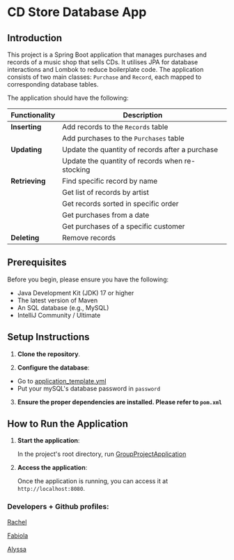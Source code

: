 # CD Store Database App

## Introduction

This project is a Spring Boot application that manages purchases and records of a music shop that sells CDs. It utilises JPA for database interactions and Lombok to reduce boilerplate code. The application consists of two main classes: `Purchase` and `Record`, each mapped to corresponding database tables.

The application should have the following:

| Functionality  | Description                                     |
|----------------|-------------------------------------------------|
| **Inserting**  | Add records to the `Records` table              |
|                | Add purchases to the `Purchases` table          |
| **Updating**   | Update the quantity of records after a purchase |
|                | Update the quantity of records when re-stocking |
| **Retrieving** | Find specific record by name                    |
|                | Get list of records by artist                   |
|                | Get records sorted in specific order            |
|                | Get purchases from a date                       |
|                | Get purchases of a specific customer            |
| **Deleting**   | Remove records                                  ||


## Prerequisites

Before you begin, please ensure you have the following:

- Java Development Kit (JDK) 17 or higher
- The latest version of Maven
- An SQL database (e.g., MySQL)
- IntelliJ Community / Ultimate

## Setup Instructions

1. **Clone the repository**.

2. **Configure the database**:

- Go to [application_template.yml](src/main/resources/application_template.yml)
- Put your mySQL's database password in `password`

3. **Ensure the proper dependencies are installed. Please refer to `pom.xml`**

## How to Run the Application

1. **Start the application**:

    In the project's root directory, run [GroupProjectApplication](src/main/java/com/example/group/project/GroupProjectApplication.java)

2. **Access the application**:

    Once the application is running, you can access it at `http://localhost:8080`.

### Developers + Github profiles:

[Rachel](https://github.com/Tookles)

[Fabiola](https://github.com/Fabi-P)

[Alyssa](https://github.com/lyscodes)